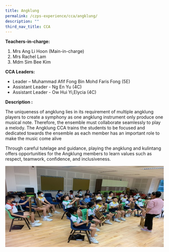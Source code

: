 ```yaml
---
title: Angklung
permalink: /czps-experience/cca/angklung/
description: ""
third_nav_title: CCA
---
```

<p><strong>Teachers-in-charge:</strong></p>
<ol>
<li>Mrs Ang Li Hoon (Main-in-charge)</li>
<li>Mrs Rachel Lam</li>
<li>Mdm Sim Bee Kim
</li></ol>
<p><strong>CCA Leaders:&nbsp;</strong></p>
<ul>
<li>Leader – Muhammad Afif Fong Bin Mohd Faris Fong (5E)</li>
<li>Assistant Leader - Ng En Yu (4C)</li>
<li>Assistant Leader - Ow Hui Yi,Elycia (4C)</li>
</ul>
<p><strong>Description :&nbsp;</strong></p>
<p>The uniqueness of angklung lies in its requirement of multiple angklung players to create a symphony as one angklung instrument only produce one musical note. Therefore, the ensemble must collaborate seamlessly to play a melody. The Angklung CCA trains the students to be focused and dedicated towards the ensemble as each member has an important role to make the music come alive </p>
<p>Through careful tutelage and guidance, playing the angklung and kulintang offers opportunities for the Angklung members to learn values such as respect, teamwork, confidence, and inclusiveness.</p>
<img src="/images/2023_angklung%20photo.jpg">